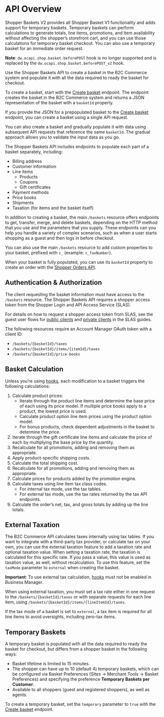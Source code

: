 # API Overview

Shopper Baskets V2 provides all Shopper Basket V1 functionality and adds support for temporary baskets. 
Temporary baskets can perform calculations to generate totals, line items, promotions, and item availability without affecting the shopper’s storefront cart, and you can use those calculations for temporary basket checkout. You can also use a temporary basket for an immediate order request.

**Note**: `dw.ocapi.shop.basket.beforePOST` hook is no longer supported and is replaced by the `dw.ocapi.shop.basket.beforePOST_v2` hook.

Use the Shopper Baskets API to create a basket in the B2C Commerce system and populate it with all the data required to ready the basket for checkout.

To create a basket, start with the [Create basket](https://developer.salesforce.com/docs/commerce/commerce-api/references/shopper-baskets?meta=createBasket) endpoint. The endpoint creates the basket in the B2C Commerce system and returns a JSON representation of the basket with a `basketId` property.

If you provide the JSON for a prepopulated basket to the [Create basket](https://developer.salesforce.com/docs/commerce/commerce-api/references/shopper-baskets?meta=createBasket) endpoint, you can create a basket using a single API request.

You can also create a basket and gradually populate it with data using subsequent API requests that reference the same `basketId`. The gradual approach allows you to validate the input data as you go.

The Shopper Baskets API includes endpoints to populate each part of a basket separately, including:

-   Billing address
-   Customer information
-   Line items
    -   Products
    -   Coupons
    -   Gift certificates
-   Payment methods
-   Price books
-   Shipments
-   Taxation (for items and the basket itself)

In addition to creating a basket, the main `/baskets` resource offers endpoints to get, transfer, merge, and delete baskets, depending on the HTTP method that you use and the parameters that you supply. These endpoints can you help you handle a variety of complex scenarios, such as when a user starts shopping as a guest and then logs in before checkout.

You can also use the main `/baskets` resource to add custom properties to your basket, prefixed with `c_` (example: `c_faxNumber`).

When your basket is fully populated, you can use its `basketId` property to create an order with the [Shopper Orders API](https://developer.salesforce.com/docs/commerce/commerce-api/references/shopper-orders?meta=Summary).

## Authentication & Authorization

The client requesting the basket information must have access to the `/baskets` resource. The Shopper Baskets API requires a shopper access token from the Shopper Login and API Access Service (SLAS).

For details on how to request a shopper access token from SLAS, see the guest user flows for [public clients](https://developer.salesforce.com/docs/commerce/commerce-api/guide/slas-public-client.html#guest-user) and [private clients](https://developer.salesforce.com/docs/commerce/commerce-api/guide/slas-private-client.html#guest-user) in the SLAS guides.

The following resources require an Account Manager OAuth token with a client ID:

-   `/baskets/{basketId}/taxes`
-   `/baskets/{basketId}/items/{itemId}/taxes`
-   `/baskets/{basketId}/price-books`

## Basket Calculation

Unless you’re using [hooks](https://developer.salesforce.com/docs/commerce/commerce-api/guide/extensibility_via_hooks.html), each modification to a basket triggers the following calculations:

1.  Calculate product prices:
    -   Iterate through the product line items and determine the base price of each using its price model. If multiple price books apply to a product, the lowest price is used.
    -   Calculate product option line item prices using the product option model.
    -   For bonus products, check dependent adjustments in the basket to determine the price.
2.  Iterate through the gift certificate line items and calculate the price of each by multiplying the base price by the quantity.
3.  Recalculate for all promotions, adding and removing them as appropriate.
4.  Apply product-specific shipping costs.
5.  Calculate the total shipping cost.
6.  Recalculate for all promotions, adding and removing them as appropriate.
7.  Calculate prices for products added by the promotion engine.
8.  Calculate taxes using line item tax class codes.
    -   For internal tax mode, use the tax tables.
    -   For external tax mode, use the tax rates returned by the tax API endpoints.
9.  Calculate the order’s net, tax, and gross totals by adding up the line totals.

## External Taxation

The B2C Commerce API calculates taxes internally using tax tables. If you want to integrate with a third-party tax provider, or calculate tax on your own, you can use the external taxation feature to add a taxation rate and optional taxation value. When setting a taxation rate, the taxation is calculated for this specific rate. If you pass a value, this value is used as taxation value, as well, without recalculation. To use this feature, set the `taxMode` parameter to `external` when creating the basket.

**Important**: To use external tax calculation, [hooks](https://developer.salesforce.com/docs/commerce/commerce-api/guide/extensibility_via_hooks.html) must not be enabled in Business Manager.

When using external taxation, you must set a tax rate either in one request to the `/baskets/{basketId}/taxes` or with separate requests for each line item, using `/baskets/{basketId}/items/{lineItemId}/taxes`.

If the tax mode of a basket is set to `external`, a tax item is required for all line items to avoid oversights, including zero-tax items.

## Temporary Baskets

A temporary basket is populated with all the data required to ready the basket for checkout, but differs from a shopper basket in the following ways:
- Basket lifetime is limited to 15 minutes.
- The shopper can have up to 10 (default 4) temporary baskets, which can be configured via Basket Preferences (Sites -> Merchant Tools -> Basket Preferences) and specifying the preference **Temporary Baskets per Customer**.
- Available to all shoppers (guest and registered shoppers), as well as agents.

To create a temporary basket, set the `temporary` parameter to `true` with the [Create basket](https://developer.salesforce.com/docs/commerce/commerce-api/references/shopper-baskets?meta=createBasket) endpoint.
